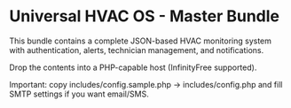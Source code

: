# Universal HVAC OS - Master Bundle

This bundle contains a complete JSON-based HVAC monitoring system with authentication, alerts, technician management, and notifications.

Drop the contents into a PHP-capable host (InfinityFree supported).

Important: copy includes/config.sample.php -> includes/config.php and fill SMTP settings if you want email/SMS.
